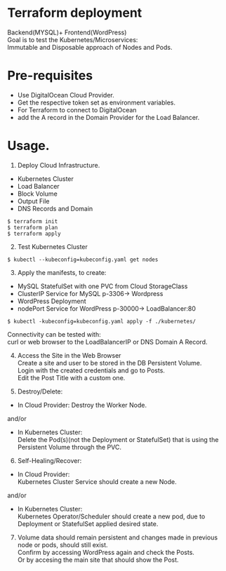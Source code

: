 # Terraform deployment
Backend(MYSQL)+ Frontend(WordPress)  
Goal is to test the Kubernetes/Microservices:  
Immutable and Disposable approach of Nodes and Pods.

# Pre-requisites
- Use DigitalOcean Cloud Provider.
- Get the respective token set as environment variables.
- For Terraform to connect to DigitalOcean
- add the A record in the Domain Provider for the Load Balancer.

# Usage.

1. Deploy Cloud Infrastructure.
- Kubernetes Cluster
- Load Balancer
- Block Volume
- Output File
- DNS Records and Domain

```
$ terraform init
$ terraform plan
$ terraform apply
```

2. Test Kubernetes Cluster

```
$ kubectl --kubeconfig=kubeconfig.yaml get nodes
```

3. Apply the manifests, to create:
- MySQL StatefulSet with one PVC from Cloud StorageClass
- ClusterIP Service for MySQL p-3306-> Wordpress
- WordPress Deployment
- nodePort Service for WordPress p-30000-> LoadBalancer:80

```
$ kubectl -kubeconfig=kubeconfig.yaml apply -f ./kubernetes/
```
Connectivity can be tested with:  
curl or web browser to the LoadBalancerIP or DNS Domain A Record.

4. Access the Site in the Web Browser  
Create a site and user to be stored in the DB Persistent Volume.  
Login with the created credentials and go to Posts.  
Edit the Post Title with a custom one.

5. Destroy/Delete:  
- In Cloud Provider:
Destroy the Worker Node.  
  
and/or  
- In Kubernetes Cluster:  
Delete the Pod(s)(not the Deployment or StatefulSet) that is using the Persistent Volume through the PVC.


6. Self-Healing/Recover:  
- In Cloud Provider:  
Kubernetes Cluster Service should create a new Node.  
  
and/or  
- In Kubernetes Cluster:  
Kubernetes Operator/Scheduler should create a new pod, due to Deployment or StatefulSet applied desired state.  
  
7. Volume data should remain persistent and changes made in previous node or pods, should still exist.  
Confirm by accessing WordPress again and check the Posts.  
Or by accesing the main site that should show the Post.
